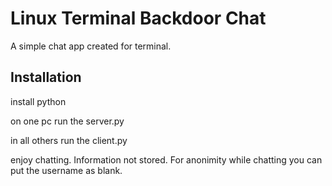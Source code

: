 # Linux Terminal Backdoor Chat

A simple chat app created for terminal.

## Installation

install python

on one pc run the server.py

in all others run the client.py

enjoy chatting. Information not stored. For anonimity while chatting you can put the username as blank.